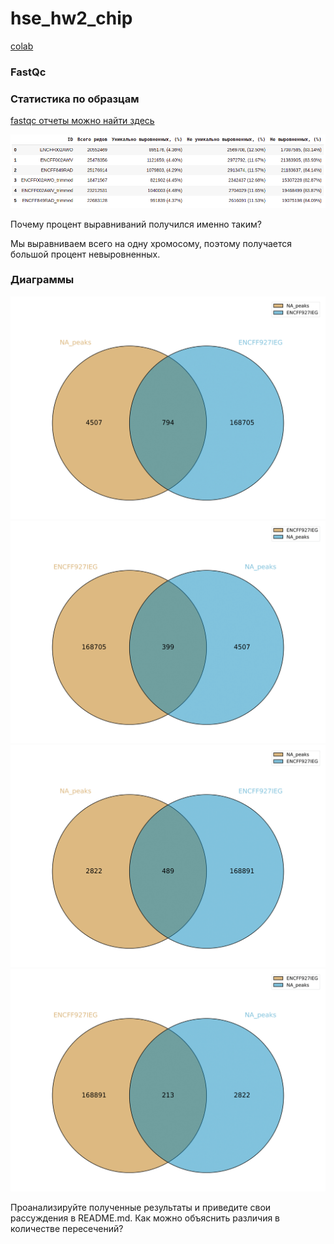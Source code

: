 # hse_hw2_chip

[colab](https://colab.research.google.com/drive/1Ycsdk3-0EGhef3GgxZkByKvkMArD8lne?usp=sharing)

### FastQc

### Статистика по образцам
[fastqc отчеты можно найти здесь](https://github.com/adriadar/hse_hw2_chip/tree/main/fastqc)

![](https://github.com/adriadar/hse_hw2_chip/blob/main/img/table.png)

Почему процент выравниваний получился именно таким?

Мы выравниваем всего на одну хромосому, поэтому получается большой процент невыровненных.
### Диаграммы

![](https://github.com/adriadar/hse_hw2_chip/blob/main/img/Intervene_venn1-1.png)
![](https://github.com/adriadar/hse_hw2_chip/blob/main/img/Intervene_venn2-1.png)
![](https://github.com/adriadar/hse_hw2_chip/blob/main/img/Intervene_venn3-1.png)
![](https://github.com/adriadar/hse_hw2_chip/blob/main/img/Intervene_venn4-1.png)

Проанализируйте полученные результаты и приведите свои рассуждения в README.md. Как можно объяснить различия в количестве пересечений?
